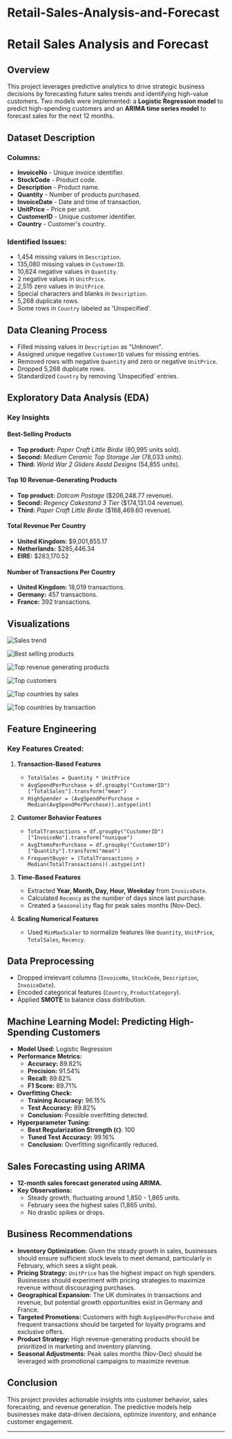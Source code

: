 # Retail-Sales-Analysis-and-Forecast
# Retail Sales Analysis and Forecast

## Overview
This project leverages predictive analytics to drive strategic business decisions by forecasting future sales trends and identifying high-value customers. Two models were implemented: a **Logistic Regression model** to predict high-spending customers and an **ARIMA time series model** to forecast sales for the next 12 months.

## Dataset Description
### Columns:
- **InvoiceNo** - Unique invoice identifier.
- **StockCode** - Product code.
- **Description** - Product name.
- **Quantity** - Number of products purchased.
- **InvoiceDate** - Date and time of transaction.
- **UnitPrice** - Price per unit.
- **CustomerID** - Unique customer identifier.
- **Country** - Customer's country.

### Identified Issues:
- 1,454 missing values in `Description`.
- 135,080 missing values in `CustomerID`.
- 10,624 negative values in `Quantity`.
- 2 negative values in `UnitPrice`.
- 2,515 zero values in `UnitPrice`.
- Special characters and blanks in `Description`.
- 5,268 duplicate rows.
- Some rows in `Country` labeled as 'Unspecified'.

## Data Cleaning Process
- Filled missing values in `Description` as "Unknown".
- Assigned unique negative `CustomerID` values for missing entries.
- Removed rows with negative `Quantity` and zero or negative `UnitPrice`.
- Dropped 5,268 duplicate rows.
- Standardized `Country` by removing 'Unspecified' entries.

## Exploratory Data Analysis (EDA)

### Key Insights
#### Best-Selling Products
- **Top product:** *Paper Craft Little Birdie* (80,995 units sold).
- **Second:** *Medium Ceramic Top Storage Jar* (78,033 units).
- **Third:** *World War 2 Gliders Asstd Designs* (54,855 units).

#### Top 10 Revenue-Generating Products
- **Top product:** *Dotcom Postage* ($206,248.77 revenue).
- **Second:** *Regency Cakestand 3 Tier* ($174,131.04 revenue).
- **Third:** *Paper Craft Little Birdie* ($168,469.60 revenue).

#### Total Revenue Per Country
- **United Kingdom:** $9,001,855.17
- **Netherlands:** $285,446.34
- **EIRE:** $283,170.52

#### Number of Transactions Per Country
- **United Kingdom:** 18,019 transactions.
- **Germany:** 457 transactions.
- **France:** 392 transactions.

## Visualizations
![Sales trend](https://github.com/joeldonaldworld/Retail-Sales-Analysis-and-Forecast/blob/joeldonaldworld-patch-1/Sales%20trend.png)


![Best selling products](https://github.com/joeldonaldworld/Retail-Sales-Analysis-and-Forecast/blob/joeldonaldworld-patch-1/Top%20selling%20products.png)


![Top revenue generating products](https://github.com/joeldonaldworld/Retail-Sales-Analysis-and-Forecast/blob/joeldonaldworld-patch-1/Top%20revenue%20generating%20products.png)


![Top customers](https://github.com/joeldonaldworld/Retail-Sales-Analysis-and-Forecast/blob/joeldonaldworld-patch-1/Top%20customers.png)
  

![Top countries by sales](https://github.com/joeldonaldworld/Retail-Sales-Analysis-and-Forecast/blob/joeldonaldworld-patch-1/Top%20countries.png)


![Top countries by transaction](https://github.com/joeldonaldworld/Retail-Sales-Analysis-and-Forecast/blob/joeldonaldworld-patch-1/top%20countries%20by%20transactions.png)


## Feature Engineering
### Key Features Created:
1. **Transaction-Based Features**
   - `TotalSales = Quantity * UnitPrice`
   - `AvgSpendPerPurchase = df.groupby("CustomerID")["TotalSales"].transform("mean")`
   - `HighSpender = (AvgSpendPerPurchase > Median(AvgSpendPerPurchase)).astype(int)`

2. **Customer Behavior Features**
   - `TotalTransactions = df.groupby("CustomerID")["InvoiceNo"].transform("nunique")`
   - `AvgItemsPerPurchase = df.groupby("CustomerID")["Quantity"].transform("mean")`
   - `FrequentBuyer = (TotalTransactions > Median(TotalTransactions)).astype(int)`

3. **Time-Based Features**
   - Extracted **Year, Month, Day, Hour, Weekday** from `InvoiceDate`.
   - Calculated `Recency` as the number of days since last purchase.
   - Created a `Seasonality` flag for peak sales months (Nov-Dec).

4. **Scaling Numerical Features**
   - Used `MinMaxScaler` to normalize features like `Quantity`, `UnitPrice`, `TotalSales`, `Recency`.

## Data Preprocessing
- Dropped irrelevant columns (`InvoiceNo`, `StockCode`, `Description`, `InvoiceDate`).
- Encoded categorical features (`Country`, `ProductCategory`).
- Applied **SMOTE** to balance class distribution.

## Machine Learning Model: Predicting High-Spending Customers
- **Model Used:** Logistic Regression
- **Performance Metrics:**
  - **Accuracy:** 89.82%
  - **Precision:** 91.54%
  - **Recall:** 89.82%
  - **F1 Score:** 89.71%
- **Overfitting Check:**
  - **Training Accuracy:** 96.15%
  - **Test Accuracy:** 89.82%
  - **Conclusion:** Possible overfitting detected.
- **Hyperparameter Tuning:**
  - **Best Regularization Strength (`C`)**: 100
  - **Tuned Test Accuracy:** 99.16%
  - **Conclusion:** Overfitting significantly reduced.

## Sales Forecasting using ARIMA
- **12-month sales forecast generated using ARIMA.**
- **Key Observations:**
  - Steady growth, fluctuating around 1,850 - 1,865 units.
  - February sees the highest sales (1,865 units).
  - No drastic spikes or drops.

## Business Recommendations
- **Inventory Optimization:** Given the steady growth in sales, businesses should ensure sufficient stock levels to meet demand, particularly in February, which sees a slight peak.
- **Pricing Strategy:** `UnitPrice` has the highest impact on high spenders. Businesses should experiment with pricing strategies to maximize revenue without discouraging purchases.
- **Geographical Expansion:** The UK dominates in transactions and revenue, but potential growth opportunities exist in Germany and France.
- **Targeted Promotions:** Customers with high `AvgSpendPerPurchase` and frequent transactions should be targeted for loyalty programs and exclusive offers.
- **Product Strategy:** High revenue-generating products should be prioritized in marketing and inventory planning.
- **Seasonal Adjustments:** Peak sales months (Nov-Dec) should be leveraged with promotional campaigns to maximize revenue.

## Conclusion
This project provides actionable insights into customer behavior, sales forecasting, and revenue generation. The predictive models help businesses make data-driven decisions, optimize inventory, and enhance customer engagement.

---

